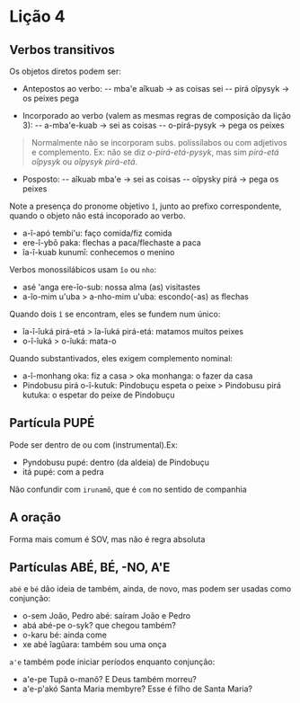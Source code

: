 # Lição 4

## Verbos transitivos

Os objetos diretos podem ser:

- Antepostos ao verbo:
-- mba'e aîkuab -> as coisas sei
-- pirá oîpysyk -> os peixes pega

- Incorporado ao verbo (valem as mesmas regras de composição da lição 3):
-- a-mba'e-kuab -> sei as coisas
-- o-pirá-pysyk -> pega os peixes

> Normalmente não se incorporam subs. polissílabos ou com adjetivos e complemento. Ex: não se diz *o-pirá-etá-pysyk*, mas sim *pirá-etá oîpysyk* ou *oîpysyk pirá-etá*.

- Posposto:
-- aîkuab mba'e -> sei as coisas
-- oîpysky pirá -> pega os peixes

Note a presença do pronome objetivo `î`, junto ao prefixo correspondente, quando o objeto não está incoporado ao verbo.
- a-î-apó tembi'u: faço comida/fiz comida
- ere-î-ybõ paka: flechas a paca/flechaste a paca
- îa-î-kuab kunumī: conhecemos o menino

Verbos monossilábicos usam `îo` ou `nho`:
- asé 'anga ere-îo-sub: nossa alma (as) visitastes
- a-îo-mim u'uba > a-nho-mim u'uba: escondo(-as) as flechas

Quando dois `î` se encontram, eles se fundem num único:
- îa-î-îuká pirá-etá > îa-îuká pirá-etá: matamos muitos peixes
- o-î-îuká > o-îuká: mata-o

Quando substantivados, eles exigem complemento nominal:
- a-î-monhang oka: fiz a casa > oka monhanga: o fazer da casa
- Pindobusu pirá o-î-kutuk: Pindobuçu espeta o peixe > Pindobusu pirá kutuka: o espetar do peixe de Pindobuçu

## Partícula PUPÉ

Pode ser dentro de ou com (instrumental).Ex:
- Pyndobusu pupé: dentro (da aldeia) de Pindobuçu
- itá pupé: com a pedra

Não confundir com `irunamõ`, que é `com` no sentido de companhia

## A oração

Forma mais comum é SOV, mas não é regra absoluta

## Partículas ABÉ, BÉ, -NO, A'E

`abé` e `bé` dão ideia de também, ainda, de novo, mas podem ser usadas como conjunção:
- o-sem João, Pedro abé: saíram João e Pedro
- abá abé-pe o-syk? que chegou também?
- o-karu bé: ainda come
- xe abé îagûara: também sou uma onça

`a'e` também pode iniciar períodos enquanto conjunção:
- a'e-pe Tupã o-manõ? E Deus também morreu?
- a'e-p'akó Santa Maria membyre? Esse é filho de Santa Maria?




